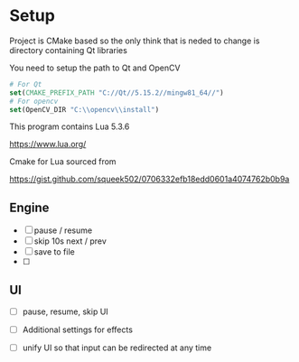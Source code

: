 # Setup

Project is CMake based so the only think that is neded to change is directory containing Qt libraries

You need to setup the path to Qt and OpenCV

```CMake
# For Qt
set(CMAKE_PREFIX_PATH "C://Qt//5.15.2//mingw81_64//")
# For opencv
set(OpenCV_DIR "C:\\opencv\\install")
```

This program contains Lua 5.3.6

<https://www.lua.org/>

Cmake for Lua sourced from

<https://gist.github.com/squeek502/0706332efb18edd0601a4074762b0b9a>

## Engine

- [ ] pause / resume
- [ ] skip 10s next / prev
- [ ] save to file
- [ ] 

## UI

- [ ] pause, resume, skip UI
- [ ] Additional settings for effects
- [ ] unify UI so that input can be redirected at any time 

